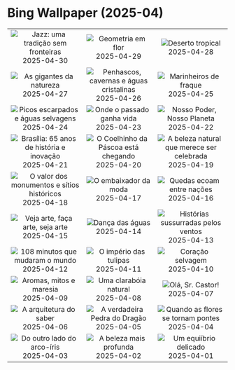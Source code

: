 # Bing Wallpaper (2025-04)

|  |  |  |
|:---:|:---:|:---:|
| ![](https://www.bing.com/th?id=OHR.ColtraneBand_PT-BR2612003019_400x240.jpg "Jazz: uma tradição sem fronteiras") 2025-04-30 | ![](https://www.bing.com/th?id=OHR.GardensVillandry_PT-BR2651560431_400x240.jpg "Geometria em flor") 2025-04-29 | ![](https://www.bing.com/th?id=OHR.DunasMaranhenses_PT-BR7731502605_400x240.jpg "Deserto tropical") 2025-04-28 |
| ![](https://www.bing.com/th?id=OHR.RedwoodGrove_PT-BR8053391438_400x240.jpg "As gigantes da natureza") 2025-04-27 | ![](https://www.bing.com/th?id=OHR.BrucePeninsula_PT-BR5440463539_400x240.jpg "Penhascos, cavernas e águas cristalinas") 2025-04-26 | ![](https://www.bing.com/th?id=OHR.MagellanicPenguin_PT-BR3120283712_400x240.jpg "Marinheiros de fraque") 2025-04-25 |
| ![](https://www.bing.com/th?id=OHR.KenaiSpires_PT-BR2765699166_400x240.jpg "Picos escarpados e águas selvagens") 2025-04-24 | ![](https://www.bing.com/th?id=OHR.GlobeTheatre_PT-BR2484921869_400x240.jpg "Onde o passado ganha vida") 2025-04-23 | ![](https://www.bing.com/th?id=OHR.YellowstoneSpring_PT-BR0628932864_400x240.jpg "Nosso Poder, Nosso Planeta") 2025-04-22 |
| ![](https://www.bing.com/th?id=OHR.AniversarioBrasilia_PT-BR0404109011_400x240.jpg "Brasília: 65 anos de história e inovação") 2025-04-21 | ![](https://www.bing.com/th?id=OHR.BunnyLove_PT-BR9190228390_400x240.jpg "O Coelhinho da Páscoa está chegando") 2025-04-20 | ![](https://www.bing.com/th?id=OHR.ZionValley_PT-BR8868751465_400x240.jpg "A beleza natural que merece ser celebrada") 2025-04-19 |
| ![](https://www.bing.com/th?id=OHR.GoremeTurkey_PT-BR0414820680_400x240.jpg "O valor dos monumentos e sítios históricos") 2025-04-18 | ![](https://www.bing.com/th?id=OHR.EcuadorBird_PT-BR5045243813_400x240.jpg "O embaixador da moda") 2025-04-17 | ![](https://www.bing.com/th?id=OHR.FozdoIguacu2025_PT-BR5499701871_400x240.jpg "Quedas ecoam entre nações") 2025-04-16 |
| ![](https://www.bing.com/th?id=OHR.BeachArt_PT-BR4894197418_400x240.jpg "Veja arte, faça arte, seja arte") 2025-04-15 | ![](https://www.bing.com/th?id=OHR.SpottedDolphins_PT-BR4725039948_400x240.jpg "Dança das águas") 2025-04-14 | ![](https://www.bing.com/th?id=OHR.AniversarioFortaleza_PT-BR2253033645_400x240.jpg "Histórias sussurradas pelos ventos") 2025-04-13 |
| ![](https://www.bing.com/th?id=OHR.SpaceFlight_PT-BR1652543641_400x240.jpg "108 minutos que mudaram o mundo") 2025-04-12 | ![](https://www.bing.com/th?id=OHR.TulipsWindmill_PT-BR1514723393_400x240.jpg "O império das tulipas") 2025-04-11 | ![](https://www.bing.com/th?id=OHR.LittleFoxes_PT-BR1339249223_400x240.jpg "Coração selvagem") 2025-04-10 |
| ![](https://www.bing.com/th?id=OHR.BlueNaxos_PT-BR1208172497_400x240.jpg "Aromas, mitos e maresia") 2025-04-09 | ![](https://www.bing.com/th?id=OHR.LagoaPortugal_PT-BR7570648831_400x240.jpg "Uma clarabóia natural") 2025-04-08 | ![](https://www.bing.com/th?id=OHR.BeaverDay_PT-BR0574676705_400x240.jpg "Olá, Sr. Castor!") 2025-04-07 |
| ![](https://www.bing.com/th?id=OHR.PeabodyBaltimore_PT-BR0400301029_400x240.jpg "A arquitetura do saber") 2025-04-06 | ![](https://www.bing.com/th?id=OHR.GaztelugatxeSunset_PT-BR7140171016_400x240.jpg "A verdadeira Pedra do Dragão") 2025-04-05 | ![](https://www.bing.com/th?id=OHR.CherryBlossomDC_PT-BR6371827217_400x240.jpg "Quando as flores se tornam pontes") 2025-04-04 |
| ![](https://www.bing.com/th?id=OHR.SaguaroRainbow_PT-BR3397933674_400x240.jpg "Do outro lado do arco-íris") 2025-04-03 | ![](https://www.bing.com/th?id=OHR.CanyonItaimbezinho_PT-BR4970821899_400x240.jpg "A beleza mais profunda") 2025-04-02 | ![](https://www.bing.com/th?id=OHR.TicanFrog_PT-BR2144380781_400x240.jpg "Um equiíbrio delicado") 2025-04-01 |
